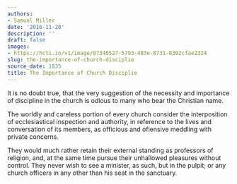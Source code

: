 ```yaml
---
authors:
- Samuel Miller
date: '2016-11-20'
description: ''
draft: false
images:
- https://hcti.io/v1/image/87340527-5793-483e-8731-8302cfae2324
slug: the-importance-of-church-disciplie
source_date: 1835
title: The Importance of Church Disciplie
---
```


It is no doubt true, that the very suggestion of the necessity and importance of discipline in the church is odious to many who bear the Christian name.

The worldly and careless portion of every church consider the interposition of ecclesiastical inspection and authority, in reference to the lives and conversation of its members, as officious and ofiensive meddling with private concerns.

They would much rather retain their external standing as professors of religion, and, at the same time pursue their unhallowed pleasures without control. They never wish to see a minister, as such, but in the pulpit; or any church officers in any other than his seat in the sanctuary.